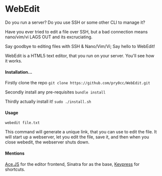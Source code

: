# WebEdit

Do you run a server? Do you use SSH or some other CLI to manage it? 

Have you ever tried to edit a file over SSH, but a bad connection means nano/vim/vi LAGS OUT and its excruciating. 

Say goodbye to editing files with SSH & Nano/Vim/Vi; Say hello to WebEdit!

WebEdit is a HTML5 text editor, that you run on your server. You'll see how it works.

#### Installation...

Firstly clone the repo
`git clone https://github.com/pry0cc/WebEdit.git`

Secondly install any pre-requisites
`bundle install`

Thirdly actually install it!
`sudo ./install.sh`

#### Usage

`webedit file.txt`

This command will generate a unique link, that you can use to edit the file. It will start up a webserver, let you edit the file, save it, and then when you close webedit, the webserver shuts down. 

#### Mentions 
[Ace.JS](http://ace.c9.io/) for the editor frontend, Sinatra for as the base, [Keypress](https://dmauro.github.io/Keypress/) for shortcuts.


